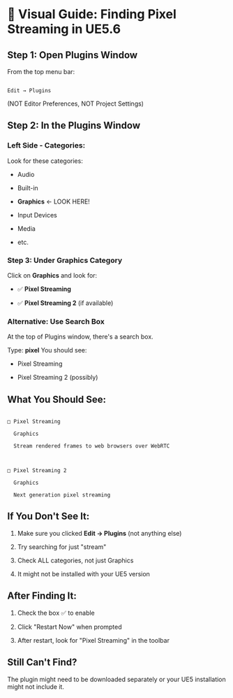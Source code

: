 # 🎯 Visual Guide: Finding Pixel Streaming in UE5.6
## Step 1: Open Plugins Window

From the top menu bar:

```

Edit → Plugins

```

(NOT Editor Preferences, NOT Project Settings)
## Step 2: In the Plugins Window
### Left Side - Categories:

Look for these categories:

- Audio

- Built-in

- **Graphics** ← LOOK HERE!

- Input Devices

- Media

- etc.
### Step 3: Under Graphics Category

Click on **Graphics** and look for:

- ✅ **Pixel Streaming**

- ✅ **Pixel Streaming 2** (if available)
### Alternative: Use Search Box

At the top of Plugins window, there's a search box.

Type: **pixel**
You should see:

- Pixel Streaming

- Pixel Streaming 2 (possibly)
## What You Should See:

```

□ Pixel Streaming

  Graphics

  Stream rendered frames to web browsers over WebRTC

  

□ Pixel Streaming 2

  Graphics  

  Next generation pixel streaming

```
## If You Don't See It:

1. Make sure you clicked **Edit → Plugins** (not anything else)

2. Try searching for just "stream"

3. Check ALL categories, not just Graphics

4. It might not be installed with your UE5 version
## After Finding It:

1. Check the box ✅ to enable

2. Click "Restart Now" when prompted

3. After restart, look for "Pixel Streaming" in the toolbar
## Still Can't Find?

The plugin might need to be downloaded separately or your UE5 installation might not include it.